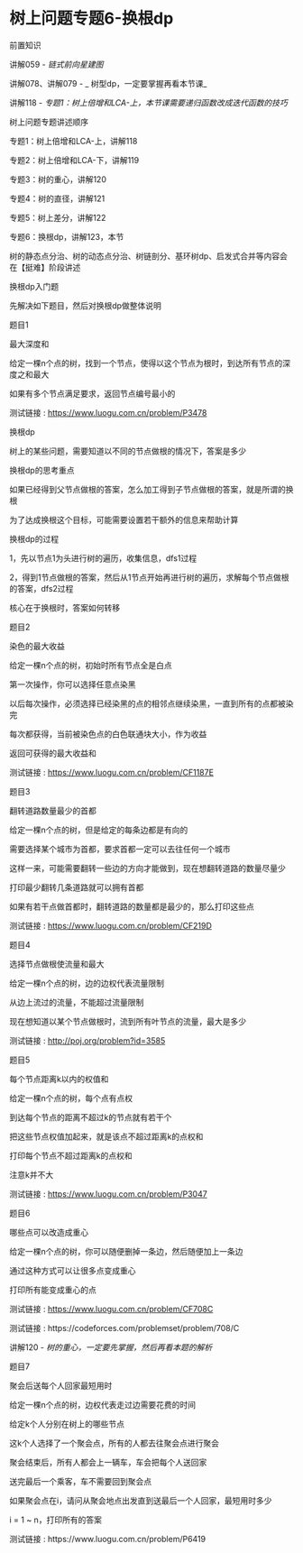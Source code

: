 # 树上问题专题6-换根dp

前置知识

讲解059 \-  _链式前向星建图_

讲解078、讲解079 \- _ 树型dp，一定要掌握再看本节课_

讲解118 \-  _专题1：树上倍增和LCA\-上，本节课需要递归函数改成迭代函数的技巧_

树上问题专题讲述顺序

专题1：树上倍增和LCA\-上，讲解118

专题2：树上倍增和LCA\-下，讲解119

专题3：树的重心，讲解120

专题4：树的直径，讲解121

专题5：树上差分，讲解122

专题6：换根dp，讲解123，本节

树的静态点分治、树的动态点分治、树链剖分、基环树dp、启发式合并等内容会在【挺难】阶段讲述

换根dp入门题

先解决如下题目，然后对换根dp做整体说明

题目1

最大深度和

给定一棵n个点的树，找到一个节点，使得以这个节点为根时，到达所有节点的深度之和最大

如果有多个节点满足要求，返回节点编号最小的

测试链接 : [https://www\.luogu\.com\.cn/problem/P3478](https://www.luogu.com.cn/problem/P3478)

换根dp

树上的某些问题，需要知道以不同的节点做根的情况下，答案是多少

换根dp的思考重点

如果已经得到父节点做根的答案，怎么加工得到子节点做根的答案，就是所谓的换根

为了达成换根这个目标，可能需要设置若干额外的信息来帮助计算

换根dp的过程

1，先以节点1为头进行树的遍历，收集信息，dfs1过程

2，得到1节点做根的答案，然后从1节点开始再进行树的遍历，求解每个节点做根的答案，dfs2过程

核心在于换根时，答案如何转移

题目2

染色的最大收益

给定一棵n个点的树，初始时所有节点全是白点

第一次操作，你可以选择任意点染黑

以后每次操作，必须选择已经染黑的点的相邻点继续染黑，一直到所有的点都被染完

每次都获得，当前被染色点的白色联通块大小，作为收益

返回可获得的最大收益和

测试链接 : [https://www\.luogu\.com\.cn/problem/CF1187E](https://www.luogu.com.cn/problem/CF1187E)

题目3

翻转道路数量最少的首都

给定一棵n个点的树，但是给定的每条边都是有向的

需要选择某个城市为首都，要求首都一定可以去往任何一个城市

这样一来，可能需要翻转一些边的方向才能做到，现在想翻转道路的数量尽量少

打印最少翻转几条道路就可以拥有首都

如果有若干点做首都时，翻转道路的数量都是最少的，那么打印这些点

测试链接 : [https://www\.luogu\.com\.cn/problem/CF219D](https://www.luogu.com.cn/problem/CF219D)

题目4

选择节点做根使流量和最大

给定一棵n个点的树，边的边权代表流量限制

从边上流过的流量，不能超过流量限制

现在想知道以某个节点做根时，流到所有叶节点的流量，最大是多少

测试链接 : [http://poj\.org/problem?id=3585](http://poj.org/problem?id=3585)

题目5

每个节点距离k以内的权值和

给定一棵n个点的树，每个点有点权

到达每个节点的距离不超过k的节点就有若干个

把这些节点权值加起来，就是该点不超过距离k的点权和

打印每个节点不超过距离k的点权和

注意k并不大

测试链接 : [https://www\.luogu\.com\.cn/problem/P3047](https://www.luogu.com.cn/problem/P3047)

题目6

哪些点可以改造成重心

给定一棵n个点的树，你可以随便删掉一条边，然后随便加上一条边

通过这种方式可以让很多点变成重心

打印所有能变成重心的点

测试链接 : [https://www\.luogu\.com\.cn/problem/CF708C](https://www.luogu.com.cn/problem/CF708C)

测试链接 : https://codeforces\.com/problemset/problem/708/C

讲解120 \-  _树的重心，一定要先掌握，然后再看本题的解析_

题目7

聚会后送每个人回家最短用时

给定一棵n个点的树，边权代表走过边需要花费的时间

给定k个人分别在树上的哪些节点

这k个人选择了一个聚会点，所有的人都去往聚会点进行聚会

聚会结束后，所有人都会上一辆车，车会把每个人送回家

送完最后一个乘客，车不需要回到聚会点

如果聚会点在i，请问从聚会地点出发直到送最后一个人回家，最短用时多少

i = 1 ~ n，打印所有的答案

测试链接 : https://www\.luogu\.com\.cn/problem/P6419

